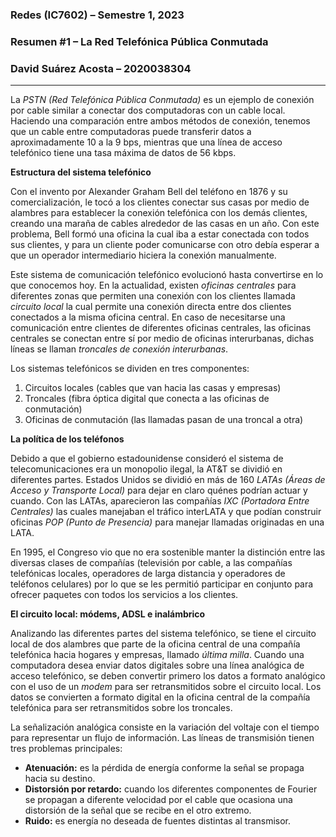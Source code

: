 ### **Redes (IC7602)** – Semestre 1, 2023
### **Resumen #1** – La Red Telefónica Pública Conmutada
### David Suárez Acosta – 2020038304
____

La *PSTN (Red Telefónica Pública Conmutada)* es un ejemplo de conexión por cable similar a conectar dos computadoras con un cable local. Haciendo una comparación entre ambos métodos de conexión, tenemos que un cable entre computadoras puede transferir datos a aproximadamente 10 a la 9 bps, mientras que una línea de acceso telefónico tiene una tasa máxima de datos de 56 kbps. <p>

**Estructura del sistema telefónico**<p>
Con el invento por Alexander Graham Bell del teléfono en 1876 y su comercialización, le tocó a los clientes conectar sus casas por medio de alambres para establecer la conexión telefónica con los demás clientes, creando una maraña de cables alrededor de las casas en un año. Con este problema, Bell formó una oficina la cual iba a estar conectada con todos sus clientes, y para un cliente poder comunicarse con otro debía esperar a que un operador intermediario hiciera la conexión manualmente. <p>
Este sistema de comunicación telefónico evolucionó hasta convertirse en lo que conocemos hoy. En la actualidad, existen *oficinas centrales* para diferentes zonas que permiten una conexión con los clientes llamada *circuito local* la cual permite una conexión directa entre dos clientes conectados a la misma oficina central. En caso de necesitarse una comunicación entre clientes de diferentes oficinas centrales, las oficinas centrales se conectan entre sí por medio de oficinas interurbanas, dichas líneas se llaman *troncales de conexión interurbanas*. <p>
Los sistemas telefónicos se dividen en tres componentes:
1. Circuitos locales (cables que van hacia las casas y empresas)
2. Troncales (fibra óptica digital que conecta a las oficinas de conmutación)
3. Oficinas de conmutación (las llamadas pasan de una troncal a otra)<p><p>

**La política de los teléfonos**<p>
Debido a que el gobierno estadounidense consideró el sistema de telecomunicaciones era un monopolio ilegal, la AT&T se dividió en diferentes partes. Estados Unidos se dividió en más de 160 *LATAs (Áreas de Acceso y Transporte Local)* para dejar en claro quénes podrían actuar y cuando. Con las LATAs, aparecieron las compañías *IXC (Portadora Entre Centrales)* las cuales manejaban el tráfico interLATA y que podían construir oficinas *POP (Punto de Presencia)* para manejar llamadas originadas en una LATA. <p>
En 1995, el Congreso vio que no era sostenible manter la distinción entre las diversas clases de compañías (televisión por cable, a las compañías telefónicas locales, operadores de larga distancia y operadores de teléfonos celulares) por lo que se les permitió participar en conjunto para ofrecer paquetes con todos los servicios a los clientes. <p>

**El circuito local: módems, ADSL e inalámbrico**<p>
Analizando las diferentes partes del sistema telefónico, se tiene el circuito local de dos alambres que parte de la oficina central de una compañía telefónica hacia hogares y empresas, llamado *última milla*. Cuando una computadora desea enviar datos digitales sobre una línea analógica de acceso telefónico, se deben convertir primero los datos a formato analógico con el uso de un *modem* para ser retransmitidos sobre el circuito local. Los datos se convierten a formato digital en la oficina central de la compañía telefónica para ser retransmitidos sobre los troncales. <p>
La señalización analógica consiste en la variación del voltaje con el tiempo para representar un flujo de información. Las líneas de transmisión tienen tres problemas principales: 
* **Atenuación:** es la pérdida de energía conforme la señal se propaga hacia su destino.
* **Distorsión por retardo:** cuando los diferentes componentes de Fourier se propagan a diferente velocidad por el cable que ocasiona una distorsión de la señal que se recibe en el otro extremo.
* **Ruido:** es energía no deseada de fuentes distintas al transmisor.<p><p>